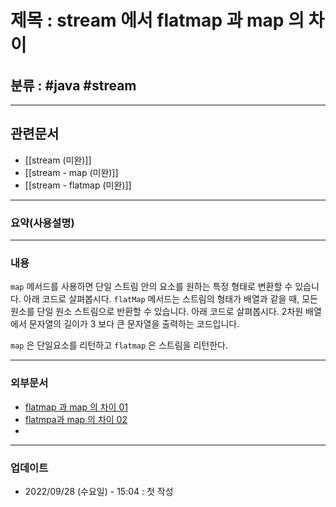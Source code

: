 # 제목 : stream 에서 flatmap 과 map 의 차이

## 분류 : #java #stream

---
## 관련문서
- [[stream (미완)]]
- [[stream - map (미완)]]
- [[stream - flatmap (미완)]]


----
### 요약(사용설명)

---
### 내용

`map` 메서드를 사용하면 단일 스트림 안의 요소를 원하는 특정 형태로 변환할 수 있습니다. 아래 코드로 살펴봅시다.
`flatMap` 메서드는 스트림의 형태가 배열과 같을 때, 모든 원소를 단일 원소 스트림으로 반환할 수 있습니다. 아래 코드로 살펴봅시다. 2차원 배열에서 문자열의 길이가 3 보다 큰 문자열을 출력하는 코드입니다.

`map` 은 단일요소를 리턴하고
`flatmap` 은 스트림을 리턴한다.


----
### 외부문서
- [flatmap 과 map 의 차이 01](https://www.baeldung.com/java-difference-map-and-flatmap)
- [flatmpa과 map 의 차이 02](https://madplay.github.io/post/difference-between-map-and-flatmap-methods-in-java)
-  
----
### 업데이트
-  2022/09/28 (수요일) - 15:04 : 첫 작성








